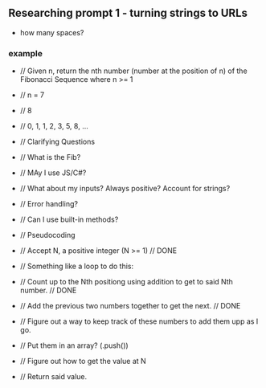 ## Researching prompt 1 - turning strings to URLs
* how many spaces? 


### example
* // Given n, return the nth number (number at the position of n) of the Fibonacci Sequence where n >= 1

* // n = 7
* // 8
* // 0, 1, 1, 2, 3, 5, 8, ...

* // Clarifying Questions
* // What is the Fib?
* // MAy I use JS/C#?
* // What about my inputs? Always positive? Account for strings?
* // Error handling?
* // Can I use built-in methods?

* // Pseudocoding
* // Accept N, a positive integer (N >= 1) // DONE
* // Something like a loop to do this:
* // Count up to the Nth positiong using addition to get to said Nth number. // DONE
* // Add the previous two numbers together to get the next. // DONE
* // Figure out a way to keep track of these numbers to add them upp as I go. 
* // Put them in an array? (.push())
* // Figure out how to get the value at N
* // Return said value. 